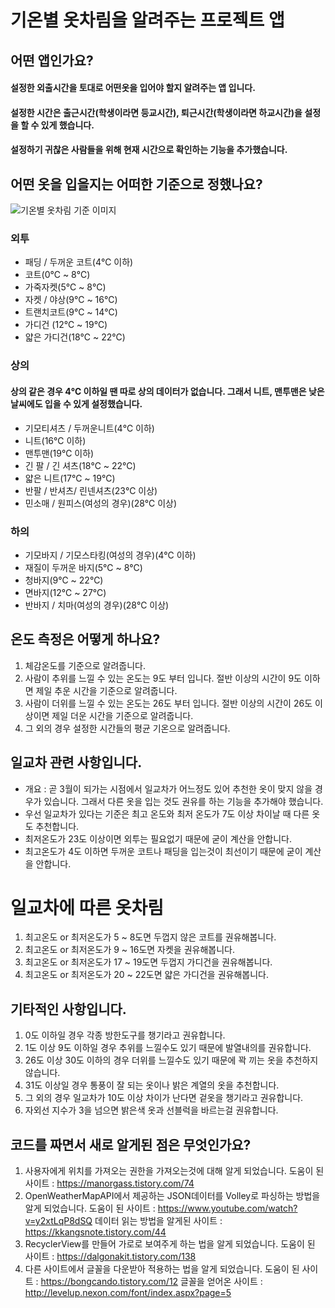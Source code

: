 # 기온별 옷차림을 알려주는 프로젝트 앱

## 어떤 앱인가요?

#### 설정한 외출시간을 토대로 어떤옷을 입어야 할지 알려주는 앱 입니다.
#### 설정한 시간은 출근시간(학생이라면 등교시간), 퇴근시간(학생이라면 하교시간)을 설정을 할 수 있게 했습니다.
#### 설정하기 귀찮은 사람들을 위해 현재 시간으로 확인하는 기능을 추가했습니다.

## 어떤 옷을 입을지는 어떠한 기준으로 정했나요?

![기온별 옷차림 기준 이미지](https://user-images.githubusercontent.com/68115246/107111278-262e1400-6892-11eb-9761-858d941e836c.jpg)

### 외투
 - 패딩 / 두꺼운 코트(4℃ 이하)
 - 코트(0℃ ~ 8℃)
 - 가죽자켓(5℃ ~ 8℃)
 - 자켓 / 야상(9℃ ~ 16℃)
 - 트랜치코트(9℃ ~ 14℃)
 - 가디건 (12℃ ~ 19℃)
 - 얇은 가디건(18℃ ~ 22℃)

### 상의
#### 상의 같은 경우 4℃ 이하일 땐 따로 상의 데이터가 없습니다. 그래서 니트, 맨투맨은 낮은 날씨에도 입을 수 있게 설정했습니다.
 - 기모티셔츠 / 두꺼운니트(4℃ 이하)
 - 니트(16℃ 이하)
 - 맨투맨(19℃ 이하)
 - 긴 팔 / 긴 셔츠(18℃ ~ 22℃)
 - 얇은 니트(17℃ ~ 19℃)
 - 반팔 / 반셔츠/ 린넨셔츠(23℃ 이상)
 - 민소매 / 원피스(여성의 경우)(28℃ 이상)

### 하의
 - 기모바지 / 기모스타킹(여성의 경우)(4℃ 이하)
 - 재질이 두꺼운 바지(5℃ ~ 8℃)
 - 청바지(9℃ ~ 22℃)
 - 면바지(12℃ ~ 27℃)
 - 반바지 / 치마(여성의 경우)(28℃ 이상)


## 온도 측정은 어떻게 하나요?

1. 체감온도를 기준으로 알려줍니다.
2. 사람이 추위를 느낄 수 있는 온도는 9도 부터 입니다. 절반 이상의 시간이 9도 이하면 제일 추운 시간을 기준으로 알려줍니다.
3. 사람이 더위를 느낄 수 있는 온도는 26도 부터 입니다. 절반 이상의 시간이 26도 이상이면 제일 더운 시간을 기준으로 알려줍니다.
4. 그 외의 경우 설정한 시간들의 평균 기온으로 알려줍니다.

## 일교차 관련 사항입니다.
- 개요 : 곧 3월이 되가는 시점에서 일교차가 어느정도 있어 추천한 옷이 맞지 않을 경우가 있습니다. 그래서 다른 옷을 입는 것도 권유를 하는 기능을 추가해야 했습니다.
- 우선 일교차가 있다는 기준은 최고 온도와 최저 온도가 7도 이상 차이날 때 다른 옷도 추천합니다.
- 최저온도가 23도 이상이면 외투는 필요없기 때문에 굳이 계산을 안합니다.
- 최고온도가 4도 이하면 두꺼운 코트나 패딩을 입는것이 최선이기 때문에 굳이 계산을 안합니다.

# 일교차에 따른 옷차림
1. 최고온도 or 최저온도가 5 ~ 8도면 두껍지 않은 코트를 권유해봅니다.
2. 최고온도 or 최저온도가 9 ~ 16도면 자켓을 권유해봅니다.
3. 최고온도 or 최저온도가 17 ~ 19도면 두껍지 가디건을 권유해봅니다.
4. 최고온도 or 최저온도가 20 ~ 22도면 얇은 가디건을 권유해봅니다.

## 기타적인 사항입니다.

1. 0도 이하일 경우 각종 방한도구를 챙기라고 권유합니다.
2. 1도 이상 9도 이하일 경우 추위를 느낄수도 있기 때문에 발열내의를 권유합니다.
3. 26도 이상 30도 이하의 경우 더위를 느낄수도 있기 때문에 꽉 끼는 옷을 추천하지 않습니다.
4. 31도 이상일 경우 통풍이 잘 되는 옷이나 밝은 계열의 옷을 추천합니다.
5. 그 외의 경우 일교차가 10도 이상 차이가 난다면 겉옷을 챙기라고 권유합니다.
6. 자외선 지수가 3을 넘으면 밝은색 옷과 선블럭을 바르는걸 권유합니다.


## 코드를 짜면서 새로 알게된 점은 무엇인가요?

1. 사용자에게 위치를 가져오는 권한을 가져오는것에 대해 알게 되었습니다.
  도움이 된 사이트 : https://manorgass.tistory.com/74
2. OpenWeatherMapAPI에서 제공하는 JSON데이터를 Volley로 파싱하는 방법을 알게 되었습니다.
  도움이 된 사이트 : https://www.youtube.com/watch?v=y2xtLqP8dSQ
  데이터 읽는 방법을 알게된 사이트 : https://kkangsnote.tistory.com/44
3. RecyclerView를 만들어 가로로 보여주게 하는 법을 알게 되었습니다.
  도움이 된 사이트 : https://dalgonakit.tistory.com/138
4. 다른 사이트에서 글꼴을 다운받아 적용하는 법을 알게 되었습니다.
  도움이 된 사이트 : https://bongcando.tistory.com/12
  글꼴을 얻어온 사이트 : http://levelup.nexon.com/font/index.aspx?page=5
